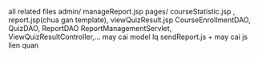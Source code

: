 all related files
admin/ manageReport.jsp
pages/ courseStatistic.jsp , report.jsp(chua gan template), viewQuizResult.jsp
CourseEnrollmentDAO, QuizDAO, ReportDAO
ReportManagementServlet, ViewQuizResultController,...
may cai model lq
sendReport.js + may cai js lien quan
